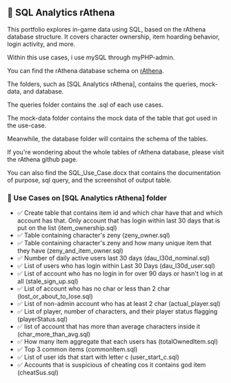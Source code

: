 ## 🧙 SQL Analytics rAthena

This portfolio explores in-game data using SQL, based on the rAthena database structure. It covers character ownership, item hoarding behavior, login activity, and more.

Within this use cases, i use mySQL through myPHP-admin.

You can find the rAthena database schema on [rAthena](https://github.com/rathena/rathena).

The folders, such as [SQL Analytics rAthena], contains the queries, mock-data, and database.

The queries folder contains the .sql of each use cases.

The mock-data folder contains the mock data of the table that got used in the use-case.

Meanwhile, the database folder will contains the schema of the tables.

If you're wondering about the whole tables of rAthena database, please visit the rAthena github page.

You can also find the SQL_Use_Case.docx that contains the documentation of purpose, sql query, and the screenshot of output table.

### 📁 Use Cases on [SQL Analytics rAthena] folder

- ✅ Create table that contains item id and which char have that and which account has that. Only account that has login within last 30 days that is put on the list (item_ownership.sql)
- ✅ Table containing character's zeny (zeny_owner.sql)
- ✅ Table containing character's zeny and how many unique item that they have (zeny_and_item_owner.sql)
- ✅ Number of daily active users last 30 days (dau_l30d_nominal.sql)
- ✅ List of users who has login within Last 30 Days (dau_l30d_user.sql)
- ✅ List of account who has no login in for over 90 days or hasn't log in at all (stale_sign_up.sql)
- ✅ List of account who has no char or less than 2 char (lost_or_about_to_lose.sql)
- ✅ List of non-admin account who has at least 2 char (actual_player.sql)
- ✅ List of player, number of characters, and their player status flagging (playerStatus.sql)
- ✅ list of account that has more than average characters inside it (char_more_than_avg.sql)
- ✅ How many item aggregate that each users has (totalOwnedItem.sql)
- ✅ Top 3 common items (commonItem.sql)
- ✅ List of user ids that start with letter c (user_start_c.sql)
- ✅ Accounts that is suspicious of cheating cos it contains god item (cheatSus.sql)